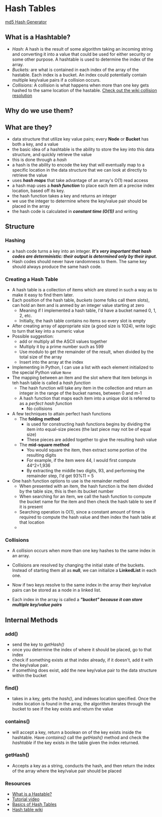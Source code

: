 # Hash Tables

[md5 Hash Generator](http://www.miraclesalad.com/webtools/md5.php)

## What is a Hashtable?

- _Hash:_ A hash is the result of some algorithm taking an incoming string and converting it into a value that could be used for either security or some other purpose. A hashtable is used to determine the index of the array.
- _Buckets:_ are what is contained in each index of the array of the hastable. Each index is a bucket. An index could potentially contain multiple key/value pairs if a collision occurs.
- _Collisions:_ A collision is what happens when more than one key gets hashed to the same location of the hastable. [Check out the wiki collision resolution](https://en.wikipedia.org/wiki/Hash_table#Collision_resolution)

## Why do we use them?

## What are they?

- data structure that utilize key value pairs; every **Node** or **Bucket** has both a key, and a value
- the basic idea of a hashtable is the ability to store the key into this data structure, and quickly retrieve the value
- this is done through a _hash_
- a hash is the ability to encode the key that will eventually map to a specific location in the data structure that we can look at directly to retrieve the value
- uses **_hash maps_** that take advantage of an array's O(1) read access
- a hash map uses a **_hash function_** to place each item at a precise index location, based off its key.
- the hash function takes a key and returns an integer
- we use the integer to determine where the key/value pair should be placed in the array
- the hash code is calculated in **_constant time (O(1))_** and writing

## Structure

### Hashing

- a hash code turns a key into an integer. **_It's very important that hash codes are deterministic: their output is determined only by their input._**
- Hash codes should never have randomness to them. The same key should always produce the same hash code.

### Creating a Hash Table
- A hash table is a collection of items which are stored in such a way as to make it easy to find them later.
- Each position of the hash table, _buckets_ (some folks call them slots), can hold an item and is anmed by an integer value starting at zero
  - Meaning if I implemented a hash table, I'd have a bucket named 0, 1, 2, etc.
  - Initially, the hash table contains no items so every slot is empty
- After creating array of appropriate size (a good size is 1024), write logic to turn that key into a numeric value
- Possible suggestion:
  - add or multiply all the ASCII values together
  - Multiply it by a prime number such as 599
  - Use modulo to get the remainder of the result, when divided by the total size of the array
  - Insert into the array at the index
- Implementing in Python, I can use a list with each element initialized to the special Python value `None`
- The mapping between an item and the slot where that item belongs in teh hash table is called a _hash function_
  - The hash function will take any item in the collection and return an integer in the range of the bucket names, between 0 and m-1
  - A hash function that maps each item into a unique slot is referred to as a _perfect hash function_
    - No collisions
- A few techniques to attain perfect hash functions
  - The **folding method** 
    - is used for constructing hash functions begins by dividing the item into equal-size pieces (the last piece may not be of equal size)
    - These pieces are added together to give the resulting hash value
  - The **mid-square method**
    - You would square the item, then extract some portion of the resulting digits
    - For example, if the item were 44, I would first compute 44^2=1,936
    - By extracting the middle two digits, 93, and performing the remainder step, I'd get 93%11 = 5
- One hash function options to use is the remainder method
  - When presented with an item, the hash function is the item divided by the table size, this is then its bucket number
  - When searching for an item, we call the hash function to compute the bucket name for the item and then check the hash table to see if it is present
  - Searching operation is O(1), since a constant amount of time is required to compute the hash value and then index the hash table at that location
  - 

### Collisions

- A collision occurs when more than one key hashes to the same index in an array.

- Collisions are resolved by changing the initial state of the buckets. Instead of starting them all as **null**, we can initialize a **LinkedList** in each one.
- Now if two keys resolve to the same index in the array their key/value pairs can be stored as a node in a linked list.
- Each index in the array is called a **_"bucket" because it can store multiple key/value pairs_**

## Internal Methods

### add()

- send the key to _getHash()_
- once you determine the index of where it should be placed, go to that index
- check if something exists at that index already, if it doesn't, add it with the key/value pair.
- if something does exist, add the new key/value pair to the data structure within the bucket

### find()

- takes in a key, gets the _hash()_, and indexes location specified. Once the index location is found in the array, the algorithm iterates through the bucket to see if the key exists and return the value

### contains()

- will accept a key, return a boolean on of the key exists inside the hashtable. Have _contains()_ call the _getHash()_ method and check the _hashtable_ if the key exists in the table given the index returned.

### getHash()

- Accepts a key as a string, conducts the hash, and then return the index of the array where the key/value pair should be placed

### Resources
- [What is a Hastable?](https://codefellows.github.io/common_curriculum/data_structures_and_algorithms/Code_401/class-30/resources/Hashtables.html)
- [Tutorial video](https://www.youtube.com/watch?v=MfhjkfocRR0)
- [Basics of Hash Tables](https://www.hackerearth.com/practice/data-structures/hash-tables/basics-of-hash-tables/tutorial/)
- [Hash table wiki](https://en.wikipedia.org/wiki/Hash_table)
